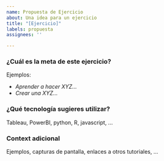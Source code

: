 ```yaml
---
name: Propuesta de Ejercicio
about: Una idea para un ejercicio
title: "[Ejercicio]"
labels: propuesta
assignees: ''

---
```


### ¿Cuál es la meta de este ejercicio?
Ejemplos:
* _Aprender a hacer XYZ..._
* _Crear una XYZ..._

### ¿Qué tecnología sugieres utilizar?
Tableau, PowerBI, python, R, javascript, ...

### Context adicional
Ejemplos, capturas de pantalla, enlaces a otros tutoriales, ...

